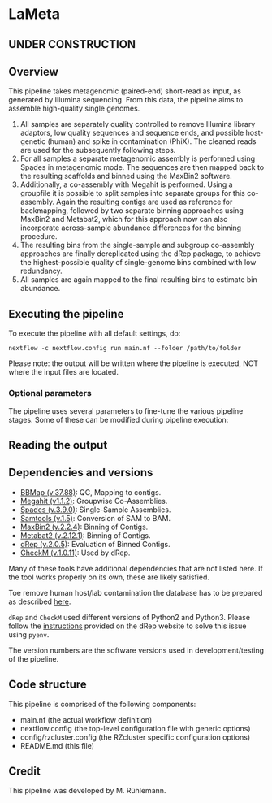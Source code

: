 # LaMeta

## UNDER CONSTRUCTION

## Overview

This pipeline takes metagenomic (paired-end) short-read  as input, as generated
by Illumina sequencing. From this data, the pipeline aims to assemble high-quality
single genomes.

1. All samples are separately quality controlled to remove Illumina library adaptors, low quality sequences and sequence ends, and possible host-genetic (human) and spike in contamination (PhiX). The cleaned reads are used for the subsequently following steps.
2. For all samples a separate metagenomic assembly is performed using Spades in metagenomic mode. The sequences are then mapped back to the resulting scaffolds and binned using the MaxBin2 software.
3. Additionally, a co-assembly with Megahit is performed. Using a groupfile it is possible to split samples into separate groups for this co-assembly. Again the resulting contigs are used as reference for backmapping, followed by two separate binning approaches using MaxBin2 and Metabat2, which for this approach now can also incorporate across-sample abundance differences for the binning procedure.
4. The resulting bins from the single-sample and subgroup co-assembly approaches are finally dereplicated using the dRep package, to achieve the highest-possible quality of single-genome bins combined with low redundancy.
5. All samples are again mapped to the final resulting bins to estimate bin abundance.


## Executing the pipeline

To execute the pipeline with all default settings, do:

`nextflow -c nextflow.config run main.nf --folder /path/to/folder`

Please note: the output will be written where the pipeline is executed, NOT where the input files are located.

### Optional parameters

The pipeline uses several parameters to fine-tune the various pipeline stages. Some of these can be modified during pipeline execution:

## Reading the output

## Dependencies and versions
 * [BBMap (v.37.88)](https://sourceforge.net/projects/bbmap/): QC, Mapping to contigs.
 * [Megahit (v1.1.2)](https://github.com/voutcn/megahit): Groupwise Co-Assemblies.
 * [Spades (v.3.9.0)](http://bioinf.spbau.ru/en/spades): Single-Sample Assemblies.
 * [Samtools (v.1.5)](http://www.htslib.org): Conversion of SAM to BAM.
 * [MaxBin2 (v.2.2.4)](https://downloads.jbei.org/data/microbial_communities/MaxBin/MaxBin.html): Binning of Contigs.
 * [Metabat2 (v.2.12.1)](https://bitbucket.org/berkeleylab/metabat/overview): Binning of Contigs.
 * [dRep (v.2.0.5)](https://github.com/MrOlm/drep): Evaluation of Binned Contigs.
 * [CheckM (v.1.0.11)](https://ecogenomics.github.io/CheckM/): Used by dRep.

Many of these tools have additional dependencies that are not listed here. If the tool works properly on its own, these are likely satisfied.

Toe remove human host/lab contamination the database has to be prepared as described [here](http://seqanswers.com/forums/showthread.php?t=42552).

`dRep` and `CheckM` used different versions of Python2 and Python3. Please follow the [instructions](http://drep.readthedocs.io) provided on the dRep website to solve this issue using `pyenv`.

 The version numbers are the software versions used in development/testing of the pipeline.

## Code structure

This pipeline is comprised of the following components:

* main.nf (the actual workflow definition)
* nextflow.config (the top-level configuration file with generic options)
* config/rzcluster.config (the RZcluster specific configuration options)
* README.md (this file)

## Credit

This pipeline was developed by M. Rühlemann.
